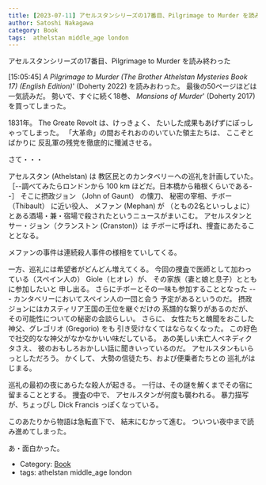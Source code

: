 ```yaml
---
title: [2023-07-11] アセルスタンシリーズの17番目、Pilgrimage to Murder を読み終わった ---息もつかせぬ展開！たのしめました
author: Satoshi Nakagawa
category: Book
tags:  athelstan middle_age london
---
```


アセルスタンシリーズの17番目、Pilgrimage to Murder を読み終わった

 [15:05:45] _A Pilgrimage to Murder
(The Brother Athelstan Mysteries Book 17) (English Edition)_'
(Doherty 2022) を読みおわった。
最後の50ページほどは一気読みだ。
勢いで、すぐに続く18巻、
_Mansions of Murder_'
(Doherty 2017) を買ってしまった。

 1831年。
The Greate Revolt は、けっきょく、
たいした成果もあげずにぽっしゃってしまった。
「大革命」の間おそれおののいていた領主たちは、
ここぞとばかりに
反乱軍の残党を徹底的に殲滅させる。

 さて・・・

 アセルスタン (Athelstan) は
教区民とのカンタベリーへの巡礼を計画していた。
［--調べてみたらロンドンから 100 km ほどだ。日本橋から箱根くらいである--］
そこに摂政ジョン （John of Gaunt） の懐刀、
秘密の宰相、チボー （Thibault） に近い役人、
メファン (Mephan) が
（ともの2名といっしょに）
とある酒場・兼・宿場で殺されたというニュースがまいこむ。
アセルスタンとサー・ジョン（クランストン (Cranston)）は
チボーに呼ばれ、捜査にあたることとなる。

 メファンの事件は連続殺人事件の様相をていしてくる。

 一方、巡礼には希望者がどんどん増えてくる。
今回の捜査で医師として加わっている（スペイン人の）
Giole（ヒオレ）が、
その家族（妻と娘と息子）とともに参加したいと
申し出る。
さらにチボーとその一味も参加することとなった ---
カンタベリーにおいてスペイン人の一団と会う
予定があるというのだ。
摂政ジョンにはカスティリア王国の王位を継ぐだけの
系譜的な繋りがあるのだが、
その可能性についての秘密の会談らしい。
さらに、
女性たちと醜聞をおこした
神父、グレゴリオ (Gregorio) をも
引き受けなくてはならなくなった。
この好色で社交的なな神父がなかなかいい味だしている。
あの美しい未亡人ベネディクタさえ、
彼のおもしろおかしい話に聞きいっているのだ。
アセルスタンもいらっとしただろう。
かくして、
大勢の信徒たち、および便乗者たちとの
巡礼がはじまる。

 巡礼の最初の夜にあらたな殺人が起きる。
一行は、その謎を解くまでその宿に留まることとする。
捜査の中で、
アセルスタンが何度も襲われる。
暴力描写が、ちょっぴし Dick Francis っぽくなっている。

 このあたりから物語は急転直下で、
結末にむかって進む。
ついつい夜中まで読み進めてしまった。

 あ・面白かった。

- Category: [Book](https://merapano.github.io/categories.html#Book)
- tags:  athelstan middle_age london
